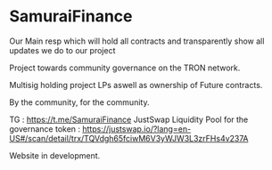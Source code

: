 # SamuraiFinance
Our Main resp which will hold all contracts and transparently show all updates we do to our project

Project towards community governance on the TRON network.

Multisig holding project LPs aswell as ownership of Future contracts.

By the community, for the community.


TG : https://t.me/SamuraiFinance
JustSwap Liquidity Pool for the governance token : https://justswap.io/?lang=en-US#/scan/detail/trx/TQVdgh65fciwM6V3yWJW3L3zrFHs4v237A 

Website in development.
